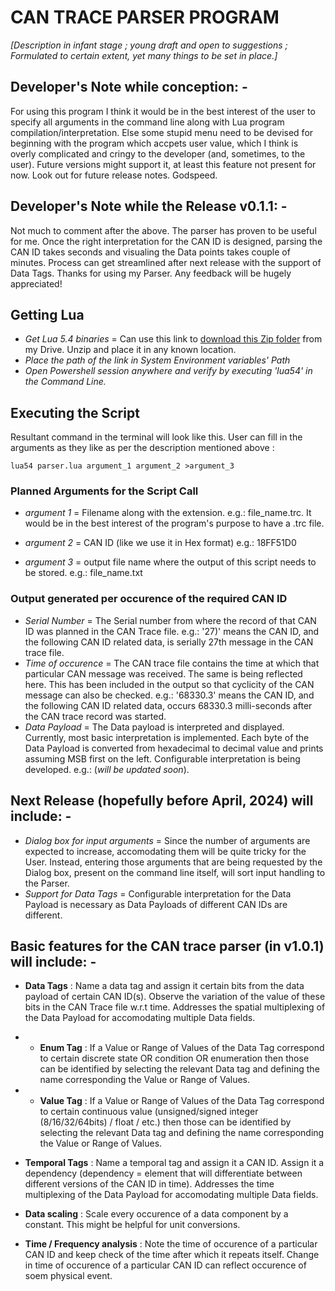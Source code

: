# CAN TRACE PARSER PROGRAM

_[Description in infant stage ; young draft and open to suggestions ; Formulated to certain extent, yet many things to be set in place.]_

## Developer's Note while conception: -

For using this program I think it would be in the best interest of the user to specify all arguments in the command line along with Lua program compilation/interpretation. Else some stupid menu need to be devised for beginning with the program which accpets user value, which I think is overly complicated and cringy to the developer (and, sometimes, to the user). Future versions might support it, at least this feature not present for now. Look out for future release notes. Godspeed.

## Developer's Note while the Release v0.1.1: -

Not much to comment after the above. The parser has proven to be useful for me. Once the right interpretation for the CAN ID is designed, parsing the CAN ID takes seconds and visualing the Data points takes couple of minutes. Process can get streamlined after next release with the support of Data Tags. Thanks for using my Parser. Any feedback will be hugely appreciated!

## Getting Lua

+ _Get Lua 5.4 binaries_ = Can use this link to [download this Zip folder](https://drive.google.com/file/d/1b_IUj9JAIjPRejbMNKRkLzmoJ08spBAK/view?usp=drive_link) from my Drive. Unzip and place it in any known location.
+ _Place the path of the link in System Environment variables' Path_
+ _Open Powershell session anywhere and verify by executing 'lua54' in the Command Line._

## Executing the Script

Resultant command in the terminal will look like this. User can fill in the arguments as they like as per the description mentioned above :
```
lua54 parser.lua argument_1 argument_2 >argument_3
```

### Planned Arguments for the Script Call

+ _argument 1_ = Filename along with the extension. e.g.: file_name.trc. It would be in the best interest of the program's purpose to have a .trc file.

+ _argument 2_ = CAN ID (like we use it in Hex format) e.g.: 18FF51D0

+ _argument 3_ = output file name where the output of this script needs to be stored. e.g.: file_name.txt

### Output generated per occurence of the required CAN ID

+ _Serial Number_ = The Serial number from where the record of that CAN ID was planned in the CAN Trace file. e.g.: '27)' means the CAN ID, and the following CAN ID related data, is serially 27th message in the CAN trace file.
+ _Time of occurence_ = The CAN trace file contains the time at which that particular CAN message was received. The same is being reflected here. This has been included in the output so that cyclicity of the CAN message can also be checked. e.g.: '68330.3' means the CAN ID, and the following CAN ID related data, occurs 68330.3 milli-seconds after the CAN trace record was started.
+ _Data Payload_ = The Data payload is interpreted and displayed. Currently, most basic interpretation is implemented. Each byte of the Data Payload is converted from hexadecimal to decimal value and prints assuming MSB first on the left. Configurable interpretation is being developed. e.g.: (_will be updated soon_).

## Next Release (hopefully before April, 2024) will include: -

+ _Dialog box for input arguments_ = Since the number of arguments are expected to increase, accomodating them will be quite tricky for the User. Instead, entering those arguments that are being requested by the Dialog box, present on the command line itself, will sort input handling to the Parser.
+ _Support for Data Tags_ = Configurable interpretation for the Data Payload is necessary as Data Payloads of different CAN IDs are different. 

## Basic features for the CAN trace parser (in v1.0.1) will include: -

+ **Data Tags** : Name a data tag and assign it certain bits from the data payload of certain CAN ID(s). Observe the variation of the value of these bits in the CAN Trace file w.r.t time. Addresses the spatial multiplexing of the Data Payload for accomodating multiple Data fields.

+ + **Enum Tag** : If a Value or Range of Values of the Data Tag correspond to certain discrete state OR condition OR enumeration then those can be identified by selecting the relevant Data tag and defining the name corresponding the Value or Range of Values.

+ + **Value Tag** : If a Value or Range of Values of the Data Tag correspond to certain continuous value (unsigned/signed integer (8/16/32/64bits) / float / etc.) then those can be identified by selecting the relevant Data tag and defining the name corresponding the Value or Range of Values.

+ **Temporal Tags** : Name a temporal tag and assign it a CAN ID. Assign it a dependency (dependency = element that will differentiate between different versions of the CAN ID in time). Addresses the time multiplexing of the Data Payload for accomodating multiple Data fields.

+ **Data scaling** : Scale every occurence of a data component by a constant. This might be helpful for unit conversions.

+ **Time / Frequency analysis** : Note the time of occurence of a particular CAN ID and keep check of the time after which it repeats itself. Change in time of occurence of a particular CAN ID can reflect occurence of soem physical event.
